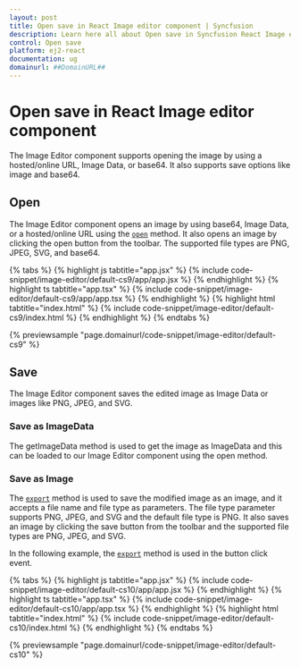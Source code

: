 ```yaml
---
layout: post
title: Open save in React Image editor component | Syncfusion
description: Learn here all about Open save in Syncfusion React Image editor component of Syncfusion Essential JS 2 and more.
control: Open save 
platform: ej2-react
documentation: ug
domainurl: ##DomainURL##
---
```


# Open save in React Image editor component

The Image Editor component supports opening the image by using a hosted/online URL, Image Data, or base64. It also supports save options like image and base64.

## Open

The Image Editor component opens an image by using base64, Image Data, or a hosted/online URL using the [`open`](https://ej2.syncfusion.com/react/documentation/api/image-editor/#open) method. It also opens an image by clicking the open button from the toolbar. The supported file types are PNG, JPEG, SVG, and base64.

{% tabs %}
{% highlight js tabtitle="app.jsx" %}
{% include code-snippet/image-editor/default-cs9/app/app.jsx %}
{% endhighlight %}
{% highlight ts tabtitle="app.tsx" %}
{% include code-snippet/image-editor/default-cs9/app/app.tsx %}
{% endhighlight %}
{% highlight html tabtitle="index.html" %}
{% include code-snippet/image-editor/default-cs9/index.html %}
{% endhighlight %}
{% endtabs %}
        
{% previewsample "page.domainurl/code-snippet/image-editor/default-cs9" %}

## Save

The Image Editor component saves the edited image as Image Data or images like PNG, JPEG, and SVG.

### Save as ImageData

The getImageData method is used to get the image as ImageData and this can be loaded to our Image Editor component using the open method.

### Save as Image

The [`export`](https://ej2.syncfusion.com/react/documentation/api/image-editor/#export) method is used to save the modified image as an image, and it accepts a file name and file type as parameters. The file type parameter supports PNG, JPEG, and SVG and the default file type is PNG. It also saves an image by clicking the save button from the toolbar and the supported file types are PNG, JPEG, and SVG.

In the following example, the [`export`](https://ej2.syncfusion.com/react/documentation/api/image-editor/#export) method is used in the button click event.

{% tabs %}
{% highlight js tabtitle="app.jsx" %}
{% include code-snippet/image-editor/default-cs10/app/app.jsx %}
{% endhighlight %}
{% highlight ts tabtitle="app.tsx" %}
{% include code-snippet/image-editor/default-cs10/app/app.tsx %}
{% endhighlight %}
{% highlight html tabtitle="index.html" %}
{% include code-snippet/image-editor/default-cs10/index.html %}
{% endhighlight %}
{% endtabs %}
        
{% previewsample "page.domainurl/code-snippet/image-editor/default-cs10" %}
